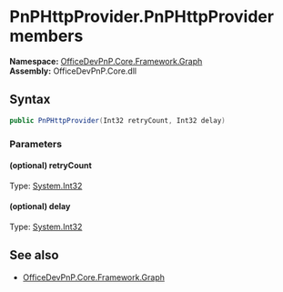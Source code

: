 # PnPHttpProvider.PnPHttpProvider members 
**Namespace:** [OfficeDevPnP.Core.Framework.Graph](OfficeDevPnP.Core.Framework.Graph.md)  
**Assembly:** OfficeDevPnP.Core.dll  
## Syntax
```C#
public PnPHttpProvider(Int32 retryCount, Int32 delay)
```
### Parameters
#### (optional) retryCount
Type: [System.Int32](System.Int32.md) 
#### 
#### (optional) delay
Type: [System.Int32](System.Int32.md) 
#### 
## See also
- [OfficeDevPnP.Core.Framework.Graph](OfficeDevPnP.Core.Framework.Graph.md)

